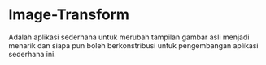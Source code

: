 Image-Transform
====================
Adalah aplikasi sederhana untuk merubah tampilan gambar asli menjadi menarik dan siapa pun boleh berkonstribusi untuk pengembangan aplikasi sederhana ini.
